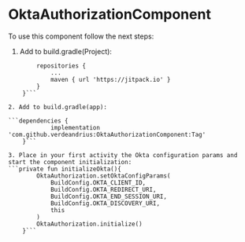# OktaAuthorizationComponent

To use this component follow the next steps: 

1. Add to build.gradle(Project):

```allprojects {
		repositories {
			...
			maven { url 'https://jitpack.io' }
		}
	}```
  
2. Add to build.gradle(app):

```dependencies {
	        implementation 'com.github.verdeandrius:OktaAuthorizationComponent:Tag'
	}```
  
3. Place in your first activity the Okta configuration params and start the component initialization: 
```private fun initializeOkta(){
        OktaAuthorization.setOktaConfigParams(
            BuildConfig.OKTA_CLIENT_ID,
            BuildConfig.OKTA_REDIRECT_URI,
            BuildConfig.OKTA_END_SESSION_URI,
            BuildConfig.OKTA_DISCOVERY_URI,
            this
        )
        OktaAuthorization.initialize()
    }```
